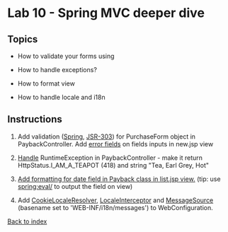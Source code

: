 Lab 10 - Spring MVC deeper dive
==
Topics
--

* How to validate your forms using

* How to handle exceptions?

* How to format view

* How to handle locale and i18n

Instructions
--

 1. Add validation ([Spring][1], [JSR-303][2])  for PurchaseForm object in PaybackController. Add [error fields][8] on fields inputs in new.jsp view

 2. [Handle][3] RuntimeException in PaybackController - make it return HttpStatus.I_AM_A_TEAPOT (418) and string "Tea, Earl Grey, Hot"

 3. [Add formatting for date field in Payback class in list.jsp view.][4] (tip: use <spring:eval/> to output the field on view)

 4. Add [CookieLocaleResolver][5], [LocaleInterceptor][6] and [MessageSource][7] (basename set to 'WEB-INF/i18n/messages') to WebConfiguration.

[Back to index](..)

 [1]: http://docs.spring.io/spring/docs/4.0.0.RELEASE/spring-framework-reference/html/validation.html#validator
 [2]: http://docs.spring.io/spring/docs/4.0.0.RELEASE/spring-framework-reference/html/validation.html#validation-mvc
 [3]: http://docs.spring.io/spring/docs/4.0.0.RELEASE/spring-framework-reference/html/mvc.html#mvc-exceptionhandlers
 [4]: http://docs.spring.io/spring/docs/4.0.0.RELEASE/spring-framework-reference/html/validation.html#format-CustomFormatAnnotations
 [5]: http://docs.spring.io/spring/docs/4.0.0.RELEASE/spring-framework-reference/html/mvc.html#mvc-localeresolver-cookie
 [6]: http://docs.spring.io/spring/docs/4.0.0.RELEASE/spring-framework-reference/html/mvc.html#mvc-localeresolver-interceptor
 [7]: http://docs.spring.io/spring/docs/4.0.0.RELEASE/spring-framework-reference/html/beans.html#context-functionality-messagesource
 [8]: http://docs.spring.io/spring/docs/4.0.0.RELEASE/spring-framework-reference/html/view.html#view-jsp-formtaglib-errorstag